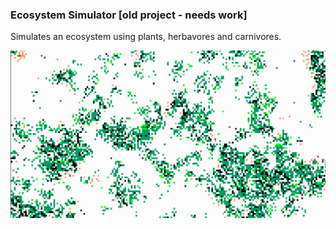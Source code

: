 ### Ecosystem Simulator [old project - needs work]

Simulates an ecosystem using plants, herbavores and carnivores.

![Ecosystem 1](/images/ecosystem1.png)
